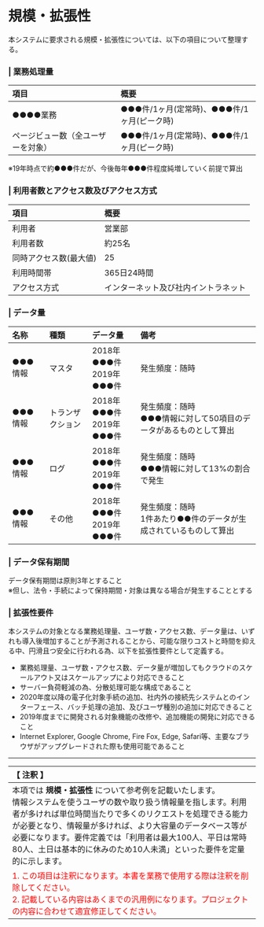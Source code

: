 # 規模・拡張性
本システムに要求される規模・拡張性については、以下の項目について整理する。
### | 業務処理量|項目|概要||:---|:---||●●●●業務|●●●件/1ヶ月(定常時)、●●●件/1ヶ月(ピーク時)||ページビュー数（全ユーザーを対象）|●●●件/1ヶ月(定常時)、●●●件/1ヶ月(ピーク時)|※19年時点で約●●●件だが、今後毎年●●●件程度純増していく前提で算出

### | 利用者数とアクセス数及びアクセス方式
|項目|概要||:---|:---|
|利用者|営業部||利用者数|約25名||同時アクセス数(最大値)|25||利用時間帯|365日24時間||アクセス方式|インターネット及び社内イントラネット|

### | データ量
|名称|種類|データ量|備考|
|:---|:---|:---|:---|
|●●●情報|マスタ|2018年 ●●●件<br>2019年 ●●●件|発生頻度：随時|
|●●●情報|トランザクション|2018年 ●●●件<br>2019年 ●●●件|発生頻度：随時<br>●●●情報に対して50項目のデータがあるものとして算出|
|●●●情報|ログ|2018年 ●●●件<br>2019年 ●●●件|発生頻度：随時<br>●●●情報に対して13%の割合で発生|
|●●●情報|その他|2018年 ●●●件<br>2019年 ●●●件|発生頻度：随時<br>1件あたり●●件のデータが生成されているものして算出|

### | データ保有期間
データ保有期間は原則3年とすること  ※但し、法令・手続によって保持期間・対象は異なる場合が発生することとする

### | 拡張性要件
本システムの対象となる業務処理量、ユーザ数・アクセス数、データ量は、いずれも導入後増加することが予測されることから、可能な限りコストと時間を抑える中、円滑且つ安全に行われる為、以下を拡張性要件として定義する。
* 業務処理量、ユーザ数・アクセス数、データ量が増加してもクラウドのスケールアウト又はスケールアップにより対応できること
* サーバー負荷軽減の為、分散処理可能な構成であること
* 2020年度以降の電子化対象手続の追加、社内外の接続先システムとのインターフェース、バッチ処理の追加、及びユーザ種別の追加に対応できること
* 2019年度までに開発される対象機能の改修や、追加機能の開発に対応できること
* Internet Explorer, Google Chrome, Fire Fox, Edge, Safari等、主要なブラウザがアップグレードされた際も使用可能であること

---

|【 注釈 】|
|:---|
|本項では **規模・拡張性** について参考例を記載いたします。<br>情報システムを使うユーザの数や取り扱う情報量を指します。利用者が多ければ単位時間当たりで多くのリクエストを処理できる能力が必要となり、情報量が多ければ、より大容量のデータベース等が必要になります。要件定義では「利用者は最大100人、平日は常時80人、土日は基本的に休みのため10人未満」といった要件を定量的に示します。|
|<span style='color:#f00'>1. この項目は注釈になります。本書を業務で使用する際は注釈を削除してください。<br>2. 記載している内容はあくまでの汎用例になります。プロジェクトの内容に合わせて適宜修正してください。</span>|